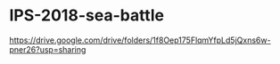 # IPS-2018-sea-battle
https://drive.google.com/drive/folders/1f8Oep175FlqmYfpLd5jQxns6w-pner26?usp=sharing
